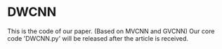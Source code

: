 # DWCNN
This is the code of our paper. 
(Based on MVCNN and GVCNN)
Our core code 'DWCNN.py' will be released after the article is received.
